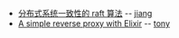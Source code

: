 * [分布式系统一致性的 raft 算法](http://evasive-calendar.surge.sh/2018-spring-raft/) -- [jiang](https://github.com/jiangplus)
* [A simple reverse proxy with Elixir](https://speakerdeck.com/tony612/my-simple-reverse-proxy-in-elixir) -- [tony](https://github.com/tony612)
